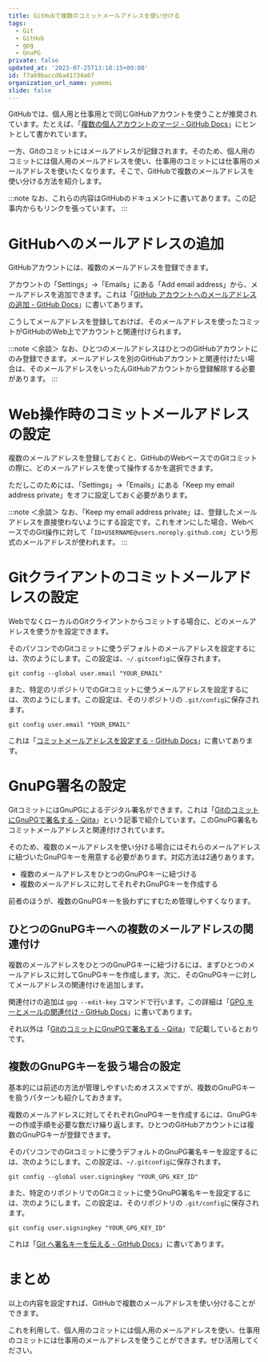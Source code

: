 ```yaml
---
title: GitHubで複数のコミットメールアドレスを使い分ける
tags:
  - Git
  - GitHub
  - gpg
  - GnuPG
private: false
updated_at: '2023-07-25T13:18:15+09:00'
id: f7a69baccd6a41734a6f
organization_url_name: yumemi
slide: false
---
```

GitHubでは、個人用と仕事用とで同じGitHubアカウントを使うことが推奨されています。たとえば、「[複数の個人アカウントのマージ - GitHub Docs](https://docs.github.com/ja/account-and-profile/setting-up-and-managing-your-personal-account-on-github/managing-your-personal-account/merging-multiple-personal-accounts)」にヒントとして書かれています。

一方、Gitのコミットにはメールアドレスが記録されます。そのため、個人用のコミットには個人用のメールアドレスを使い、仕事用のコミットには仕事用のメールアドレスを使いたくなります。そこで、GitHubで複数のメールアドレスを使い分ける方法を紹介します。

:::note
なお、これらの内容はGitHubのドキュメントに書いてあります。この記事内からもリンクを張っています。
:::

# GitHubへのメールアドレスの追加

GitHubアカウントには、複数のメールアドレスを登録できます。

アカウントの「Settings」→「Emails」にある「Add email address」から、メールアドレスを追加できます。これは「[GitHub アカウントへのメールアドレスの追加 - GitHub Docs](https://docs.github.com/ja/account-and-profile/setting-up-and-managing-your-personal-account-on-github/managing-email-preferences/adding-an-email-address-to-your-github-account)」に書いてあります。

こうしてメールアドレスを登録しておけば、そのメールアドレスを使ったコミットがGitHubのWeb上でアカウントと関連付けられます。

:::note
＜余談＞
なお、ひとつのメールアドレスはひとつのGitHubアカウントにのみ登録できます。メールアドレスを別のGitHubアカウントと関連付けたい場合は、そのメールアドレスをいったんGitHubアカウントから登録解除する必要があります。
:::

# Web操作時のコミットメールアドレスの設定

複数のメールアドレスを登録しておくと、GitHubのWebベースでのGitコミットの際に、どのメールアドレスを使って操作するかを選択できます。

ただしこのためには、「Settings」→「Emails」にある「Keep my email address private」をオフに設定しておく必要があります。

:::note
＜余談＞
なお、「Keep my email address private」は、登録したメールアドレスを直接使わないようにする設定です。これをオンにした場合、WebベースでのGit操作に対して「`ID+USERNAME@users.noreply.github.com`」という形式のメールアドレスが使われます。
:::

# Gitクライアントのコミットメールアドレスの設定

WebでなくローカルのGitクライアントからコミットする場合に、どのメールアドレスを使うかを設定できます。

そのパソコンでのGitコミットに使うデフォルトのメールアドレスを設定するには、次のようにします。この設定は、`~/.gitconfig`に保存されます。

```
git config --global user.email "YOUR_EMAIL"
```

また、特定のリポジトリでのGitコミットに使うメールアドレスを設定するには、次のようにします。この設定は、そのリポジトリの `.git/config`に保存されます。

```
git config user.email "YOUR_EMAIL"
```

これは「[コミットメールアドレスを設定する - GitHub Docs](https://docs.github.com/ja/account-and-profile/setting-up-and-managing-your-personal-account-on-github/managing-email-preferences/setting-your-commit-email-address)」に書いてあります。

# GnuPG署名の設定

GitコミットにはGnuPGによるデジタル署名ができます。これは「[GitのコミットにGnuPGで署名する - Qiita](https://qiita.com/usamik26/items/6b816db27b7661611d59)」という記事で紹介しています。このGnuPG署名もコミットメールアドレスと関連付けされています。

そのため、複数のメールアドレスを使い分ける場合にはそれらのメールアドレスに紐づいたGnuPGキーを用意する必要があります。対応方法は2通りあります。

- 複数のメールアドレスをひとつのGnuPGキーに紐づける
- 複数のメールアドレスに対してそれぞれGnuPGキーを作成する

前者のほうが、複数のGnuPGキーを扱わずにすむため管理しやすくなります。

## ひとつのGnuPGキーへの複数のメールアドレスの関連付け

複数のメールアドレスをひとつのGnuPGキーに紐づけるには、まずひとつのメールアドレスに対してGnuPGキーを作成します。次に、そのGnuPGキーに対してメールアドレスの関連付けを追加します。

関連付けの追加は `gpg --edit-key` コマンドで行います。この詳細は「[GPG キーとメールの関連付け - GitHub Docs](https://docs.github.com/ja/authentication/managing-commit-signature-verification/associating-an-email-with-your-gpg-key?platform=mac)」に書いてあります。

それ以外は「[GitのコミットにGnuPGで署名する - Qiita](https://qiita.com/usamik26/items/6b816db27b7661611d59)」で記載しているとおりです。

## 複数のGnuPGキーを扱う場合の設定

基本的には前述の方法が管理しやすいためオススメですが、複数のGnuPGキーを扱うパターンも紹介しておきます。

複数のメールアドレスに対してそれぞれGnuPGキーを作成するには、GnuPGキーの作成手順を必要な数だけ繰り返します。ひとつのGitHubアカウントには複数のGnuPGキーが登録できます。

そのパソコンでのGitコミットに使うデフォルトのGnuPG署名キーを設定するには、次のようにします。この設定は、`~/.gitconfig`に保存されます。

```
git config --global user.signingkey "YOUR_GPG_KEY_ID"
```

また、特定のリポジトリでのGitコミットに使うGnuPG署名キーを設定するには、次のようにします。この設定は、そのリポジトリの `.git/config`に保存されます。

```
git config user.signingkey "YOUR_GPG_KEY_ID"
```

これは「[Git へ署名キーを伝える - GitHub Docs](https://docs.github.com/ja/authentication/managing-commit-signature-verification/telling-git-about-your-signing-key)」に書いてあります。

# まとめ

以上の内容を設定すれば、GitHubで複数のメールアドレスを使い分けることができます。

これを利用して、個人用のコミットには個人用のメールアドレスを使い、仕事用のコミットには仕事用のメールアドレスを使うことができます。ぜひ活用してください。

